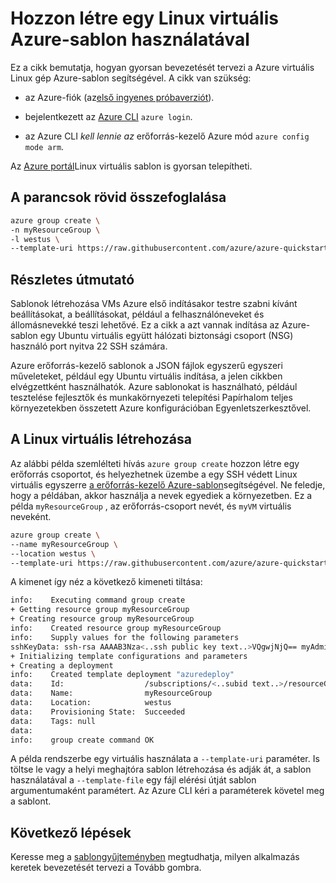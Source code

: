 <properties
    pageTitle="Hozzon létre egy Linux virtuális Azure-sablon segítségével |} Microsoft Azure"
    description="Hozzon létre egy Linux virtuális Azure erőforrás-kezelő Azure-sablon segítségével."
    services="virtual-machines-linux"
    documentationCenter=""
    authors="vlivech"
    manager="timlt"
    editor=""
    tags="azure-service-management,azure-resource-manager" />

<tags
    ms.service="virtual-machines-linux"
    ms.workload="infrastructure-services"
    ms.tgt_pltfrm="vm-linux"
    ms.devlang="na"
    ms.topic="hero-article"
    ms.date="10/24/2016"
    ms.author="v-livech"/>

# <a name="create-a-linux-vm-using-an-azure-template"></a>Hozzon létre egy Linux virtuális Azure-sablon használatával

Ez a cikk bemutatja, hogyan gyorsan bevezetését tervezi a Azure virtuális Linux gép Azure-sablon segítségével.  A cikk van szükség:

- az Azure-fiók (az[első ingyenes próbaverziót](https://azure.microsoft.com/pricing/free-trial/)).

- bejelentkezett az [Azure CLI](../xplat-cli-install.md) `azure login`.

- az Azure CLI _kell lennie az_ erőforrás-kezelő Azure mód `azure config mode arm`.

Az [Azure portál](virtual-machines-linux-quick-create-portal.md)Linux virtuális sablon is gyorsan telepítheti.

## <a name="quick-command-summary"></a>A parancsok rövid összefoglalása

```bash
azure group create \
-n myResourceGroup \
-l westus \
--template-uri https://raw.githubusercontent.com/azure/azure-quickstart-templates/master/101-vm-sshkey/azuredeploy.json
```

## <a name="detailed-walkthrough"></a>Részletes útmutató

Sablonok létrehozása VMs Azure első indításakor testre szabni kívánt beállításokat, a beállításokat, például a felhasználóneveket és állomásnevekké teszi lehetővé. Ez a cikk a azt vannak indítása az Azure-sablon egy Ubuntu virtuális együtt hálózati biztonsági csoport (NSG) használó port nyitva 22 SSH számára.

Azure erőforrás-kezelő sablonok a JSON fájlok egyszerű egyszeri műveleteket, például egy Ubuntu virtuális indítása, a jelen cikkben elvégzettként használhatók.  Azure sablonokat is használható, például tesztelése fejlesztők és munkakörnyezeti telepítési Papírhalom teljes környezetekben összetett Azure konfigurációban Egyenletszerkesztővel.

## <a name="create-the-linux-vm"></a>A Linux virtuális létrehozása

Az alábbi példa szemlélteti hívás `azure group create` hozzon létre egy erőforrás csoportot, és helyezhetnek üzembe a egy SSH védett Linux virtuális egyszerre [a erőforrás-kezelő Azure-sablon](https://raw.githubusercontent.com/Azure/azure-quickstart-templates/master/101-vm-sshkey/azuredeploy.json)segítségével. Ne feledje, hogy a példában, akkor használja a nevek egyediek a környezetben. Ez a példa `myResourceGroup` , az erőforrás-csoport nevét, és `myVM` virtuális neveként.

```bash
azure group create \
--name myResourceGroup \
--location westus \
--template-uri https://raw.githubusercontent.com/azure/azure-quickstart-templates/master/101-vm-sshkey/azuredeploy.json
```

A kimenet így néz a következő kimeneti tiltása:

```bash
info:    Executing command group create
+ Getting resource group myResourceGroup
+ Creating resource group myResourceGroup
info:    Created resource group myResourceGroup
info:    Supply values for the following parameters
sshKeyData: ssh-rsa AAAAB3Nza<..ssh public key text..>VQgwjNjQ== myAdminUser@myVM
+ Initializing template configurations and parameters
+ Creating a deployment
info:    Created template deployment "azuredeploy"
data:    Id:                  /subscriptions/<..subid text..>/resourceGroups/myResourceGroup
data:    Name:                myResourceGroup
data:    Location:            westus
data:    Provisioning State:  Succeeded
data:    Tags: null
data:
info:    group create command OK
```

A példa rendszerbe egy virtuális használata a `--template-uri` paraméter.  Is töltse le vagy a helyi meghajtóra sablon létrehozása és adják át, a sablon használatával a `--template-file` egy fájl elérési útját sablon argumentumaként paramétert. Az Azure CLI kéri a paraméterek követel meg a sablont.

## <a name="next-steps"></a>Következő lépések

Keresse meg a [sablongyűjteményben](https://azure.microsoft.com/documentation/templates/) megtudhatja, milyen alkalmazás keretek bevezetését tervezi a Tovább gombra.
